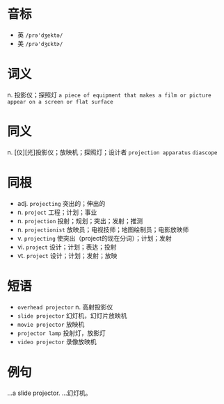 # 音标

- 英 `/prə'dʒektə/`
- 美 `/prə'dʒɛktɚ/`

# 词义

n. 投影仪；探照灯
`a piece of equipment that makes a film or picture appear on a screen or flat surface`

# 同义

n. [仪][光]投影仪；放映机；探照灯；设计者
`projection apparatus` `diascope`

# 同根

- adj. `projecting` 突出的；伸出的
- n. `project` 工程；计划；事业
- n. `projection` 投射；规划；突出；发射；推测
- n. `projectionist` 放映员；电视技师；地图绘制员；电影放映师
- v. `projecting` 使突出（project的现在分词）；计划；发射
- vi. `project` 设计；计划；表达；投射
- vt. `project` 设计；计划；发射；放映

# 短语

- `overhead projector` n. 高射投影仪
- `slide projector` 幻灯机，幻灯片放映机
- `movie projector` 放映机
- `projector lamp` 投射灯，放影灯
- `video projector` 录像放映机

# 例句

...a slide projector.
…幻灯机。


